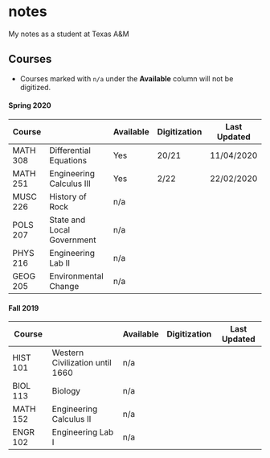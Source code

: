 # notes
My notes as a student at Texas A&M

## Courses
- Courses marked with `n/a` under the **Available** column will not be digitized.
#### Spring 2020
|Course||Available|Digitization|Last Updated|
|-|-|-|-|-|
|MATH 308| Differential Equations | Yes | 20/21 | 11/04/2020 |
|MATH 251| Engineering Calculus III | Yes | 2/22 | 22/02/2020 |
|MUSC 226| History of Rock | n/a | | |
|POLS 207| State and Local Government | n/a | | |
|PHYS 216| Engineering Lab II | n/a | | |
|GEOG 205| Environmental Change | n/a | | |
#### Fall 2019
|Course||Available|Digitization|Last Updated|
|-|-|-|-|-|
|HIST 101| Western Civilization until 1660 | n/a | | |
|BIOL 113| Biology | n/a | | |
|MATH 152| Engineering Calculus II | n/a | | |
|ENGR 102| Engineering Lab I | n/a | | |